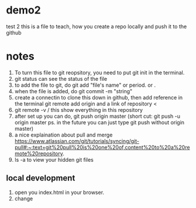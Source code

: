 # demo2
test 2 
this is a file to teach, how you create a repo locally and push it to the github
# notes
1. To turn this file to git reopsitory, you need to put git init in the terminal.
2. git status can see the status of the file
3. to add the file to git, do git add "file's name" or period. or .
4. when the file is added, do  git commit -m "string" 
5. create a connectin to clone this down in github, then add reference in the terminal git remote add origin and a link of repository < 
6. git remote -v  / this show everything in this repository
7. after set up you can do, git push origin master (short cut: git push -u origin master ps. in the future you can just type git push without origin master)
8. a nice explaination about pull and merge https://www.atlassian.com/git/tutorials/syncing/git-pull#:~:text=git%20pull%20is%20one%20of,content%20to%20a%20remote%20repository.
9. ls -a to view your hidden git files


## local development
1. open you index.html in your browser.
2. change